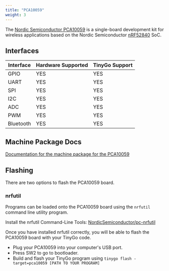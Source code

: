 ```yaml
---
title: "PCA10059"
weight: 3
---
```


The [Nordic Semiconductor PCA10059](https://www.nordicsemi.com/Software-and-tools/Development-Kits/nRF52840-Dongle) is a single-board development kit for wireless applications based on the Nordic Semiconductor [nRF52840](https://www.nordicsemi.com/eng/Products/nRF52840) SoC.

## Interfaces

| Interface | Hardware Supported | TinyGo Support |
| --------- | ------------- | ----- |
| GPIO      | YES | YES |
| UART      | YES | YES |
| SPI      | YES | YES |
| I2C      | YES | YES |
| ADC      | YES | YES |
| PWM      | YES | YES |
| Bluetooth      | YES | YES |

## Machine Package Docs

[Documentation for the machine package for the PCA10059](../machine/pca10059)

## Flashing

There are two options to flash the PCA10059 board.

### nrfutil

Programs can be loaded onto the PCA10059 board using the `nrfutil` command line utility program.

Install the nrfutil Command-Line Tools: [NordicSemiconductor/pc-nrfutil](https://github.com/NordicSemiconductor/pc-nrfutil)

Once you have installed nrfutil correctly, you will be able to flash the PCA10059 board with your TinyGo code.

- Plug your PCA10059 into your computer's USB port.
- Press SW2 to go to bootloader.
- Build and flash your TinyGo program using `tinygo flash -target=pca10059 [PATH TO YOUR PROGRAM]`
